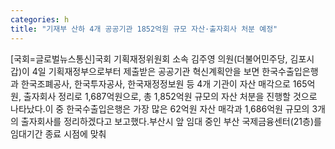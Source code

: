 ```yaml
---
categories: h
title: "기재부 산하 4개 공공기관 1852억원 규모 자산·출자회사 처분 예정"
---
```

[국회=글로벌뉴스통신]국회 기획재정위원회 소속 김주영 의원(더불어민주당, 김포시갑)이 4일 기획재정부으로부터 제출받은 공공기관 혁신계획안을 보면 한국수출입은행과 한국조폐공사, 한국투자공사, 한국재정정보원 등 4개 기관이 자산 매각으로 165억원, 출자회사 정리로 1,687억원으로, 총 1,852억원 규모의 자산 처분을 진행할 것으로 나타났다.이 중 한국수출입은행은 가장 많은 62억원 자산 매각과 1,686억원 규모의 3개의 출자회사를 정리하겠다고 보고했다.부산시 앞 임대 중인 부산 국제금융센터(21층)를 임대기간 종료 시점에 맞춰